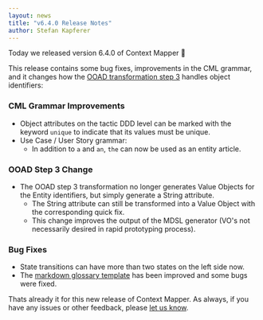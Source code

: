 ```yaml
---
layout: news
title: "v6.4.0 Release Notes"
author: Stefan Kapferer
---
```


Today we released version 6.4.0 of Context Mapper 🥳 

This release contains some bug fixes, improvements in the CML grammar, and it changes how the [OOAD transformation step 3](/docs/rapid-ooad/) handles object identifiers:

### CML Grammar Improvements
 * Object attributes on the tactic DDD level can be marked with the keyword `unique` to indicate that its values must be unique.
 * Use Case / User Story grammar:
   * In addition to `a` and `an`, `the` can now be used as an entity article.

### OOAD Step 3 Change
 * The OOAD step 3 transformation no longer generates Value Objects for the Entity identifiers, but simply generate a String attribute.
   * The String attribute can still be transformed into a Value Object with the corresponding quick fix.
   * This change improves the output of the MDSL generator (VO's not necessarily desired in rapid prototyping process).

### Bug Fixes

 * State transitions can have more than two states on the left side now.
 * The [markdown glossary template](/docs/generic-freemarker-generator/#example-templates) has been improved and some bugs were fixed.
 
Thats already it for this new release of Context Mapper. As always, if you have any issues or other feedback, please [let us know](/getting-involved/).
